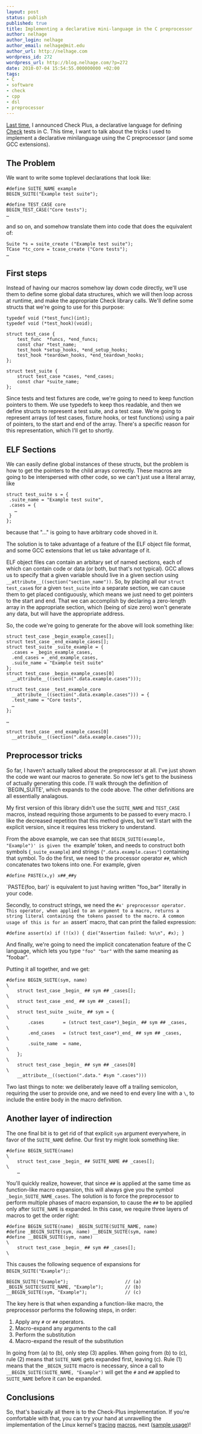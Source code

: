 ```yaml
---
layout: post
status: publish
published: true
title: Implementing a declarative mini-language in the C preprocessor
author: nelhage
author_login: nelhage
author_email: nelhage@mit.edu
author_url: http://nelhage.com
wordpress_id: 272
wordpress_url: http://blog.nelhage.com/?p=272
date: 2010-07-04 15:54:55.000000000 +02:00
tags:
- C
- software
- check
- cpp
- dsl
- preprocessor
---
```

[Last time][lasttime], I announced Check Plus, a declarative language for
defining [Check][check] tests in C. This time, I want to talk about the tricks I
used to implement a declarative minilanguage using the C preprocessor (and some
GCC extensions).

The Problem
-----------

We want to write some toplevel declarations that look like:

    #define SUITE_NAME example
    BEGIN_SUITE("Example test suite");

    #define TEST_CASE core
    BEGIN_TEST_CASE("Core tests");
    …

and so on, and somehow translate them into code that does the equivalent of:

    Suite *s = suite_create ("Example test suite");
    TCase *tc_core = tcase_create ("Core tests");
    …

First steps
-----------

Instead of having our macros somehow lay down code directly, we'll use them to
define some global data structures, which we will then loop across at runtime,
and make the appropriate Check library calls. We'll define some structs that
we're going to use for this purpose:

    typedef void (*test_func)(int);
    typedef void (*test_hook)(void);

    struct test_case {
        test_func  *funcs, *end_funcs;
        const char *test_name;
        test_hook *setup_hooks, *end_setup_hooks;
        test_hook *teardown_hooks, *end_teardown_hooks;
    };

    struct test_suite {
        struct test_case *cases, *end_cases;
        const char *suite_name;
    };

Since tests and test fixtures are code, we're going to need to keep function
pointers to them. We use typedefs to keep thos readable, and then we define
structs to represent a test suite, and a test case. We're going to represent
arrays (of test cases, fixture hooks, or test functions) using a pair of
pointers, to the start and end of the array. There's a specific reason for this
representation, which I'll get to shortly.

ELF Sections
------------

We can easily define global instances of these structs, but the problem is how
to get the pointers to the child arrays correctly. These macros are going to be
interspersed with other code, so we can't just use a literal array, like

    struct test_suite s = {
     .suite_name = "Example test suite",
     .cases = {
       …
     }
    };

because that "…" is going to have arbitrary code shoved in it.

The solution is to take advantage of a feature of the ELF object file format,
and some GCC extensions that let us take advantage of it.

ELF object files can contain an arbitary set of named sections, each
of which can contain code or data (or both, but that's not
typical). GCC allows us to specify that a given variable should live
in a given section using
`__attribute__((section("section_name"))`. So, by placing all our
`struct test_case`s for a given `test_suite` into a separate section,
we can cause them to get placed contiguously, which means we just need
to get pointers to the start and end. That we can accomplish by
declaring a zero-length array in the appropriate section, which (being
of size zero) won't generate any data, but will have the appropriate
address.

So, the code we're going to generate for the above will look something
like:

    struct test_case _begin_example_cases[];
    struct test_case _end_example_cases[];
    struct test_suite _suite_example = {
      .cases = _begin_example_cases,
      .end_cases = _end_example_cases,
      .suite_name = "Example test suite"
    };
    struct test_case _begin_example_cases[0]
      __attribute__((section(".data.example.cases")));

    struct test_case _test_example_core
      __attribute__((section(".data.example.cases"))) = {
      .test_name = "Core tests",
      …
    };

    …

    struct test_case _end_example_cases[0]
      __attribute__((section(".data.example.cases")));

Preprocessor tricks
-------------------

So far, I haven't actually talked about the preprocessor at all. I've
just shown the code we want our macros to generate. So now let's get
to the business of actually generating this code. I'll walk through
the definition of `BEGIN_SUITE', which expands to the code above. The
other definitions are all essentially analagous.

My first version of this library didn't use the `SUITE_NAME` and
`TEST_CASE` macros, instead requiring those arguments to be passed to
every macro. I like the decreased repetition that this method gives,
but we'll start with the explicit version, since it requires less
trickery to understand.

From the above example, we can see that `BEGIN_SUITE(example,
"Example")' is given the `example' token, and needs to construct both
symbols (`_suite_example`) and strings (`".data.example.cases"`)
containing that symbol. To do the first, we need to the processor
operator `##`, which concatenates two tokens into one. For example,
given

    #define PASTE(x,y) x##_##y

`PASTE(foo, bar)' is equivalent to just having written "foo_bar"
literally in your code.

Secondly, to construct strings, we need the `#x' preprocessor
operator. This operator, when applied to an argument to a macro,
returns a string literal containing the tokens passed to the macro. A
common usage of this is for an `assert` macro, that can print the
failed expression:

    #define assert(x) if (!(x)) { die("Assertion failed: %s\n", #x); }

And finally, we're going to need the implicit concatenation feature of
the C language, which lets you type `"foo" "bar"` with the same
meaning as "foobar".

Putting it all together, and we get:

    #define BEGIN_SUITE(sym, name)                                          \
        struct test_case _begin_ ## sym ## _cases[];                        \
        struct test_case _end_ ## sym ## _cases[];                          \
        struct test_suite _suite_ ## sym = {                                \
            .cases       = (struct test_case*)_begin_ ## sym ## _cases,     \
            .end_cases   = (struct test_case*)_end_ ## sym ## _cases,       \
            .suite_name  = name,                                            \
        };                                                                  \
        struct test_case _begin_ ## sym ## _cases[0]                        \
        __attribute__((section(".data." #sym ".cases")))

Two last things to note: we deliberately leave off a trailing
semicolon, requiring the user to provide one, and we need to end every
line with a `\`, to include the entire body in the macro definition.

Another layer of indirection
----------------------------

The one final bit is to get rid of that explicit `sym` argument
everywhere, in favor of the `SUITE_NAME` define. Our first try might
look something like:

    #define BEGIN_SUITE(name)                                               \
        struct test_case _begin_ ## SUITE_NAME ## _cases[];                 \
        …

You'll quickly realize, however, that since `##` is applied at the
same time as function-like macro expansion, this will always give you
the symbol `_begin_SUITE_NAME_cases`. The solution is to force the
preprocessor to perform multiple phases of macro expansion, to cause
the `##` to be applied only after `SUITE_NAME` is expanded. In this
case, we require three layers of macros to get the order right:

    #define BEGIN_SUITE(name) _BEGIN_SUITE(SUITE_NAME, name)
    #define _BEGIN_SUITE(sym, name) __BEGIN_SUITE(sym, name)
    #define __BEGIN_SUITE(sym, name)                                        \
        struct test_case _begin_ ## sym ## _cases[];                        \

This causes the following sequence of expansions for
`BEGIN_SUITE("Example");`:

    BEGIN_SUITE("Example");                     // (a)
    _BEGIN_SUITE(SUITE_NAME, "Example");        // (b)
    __BEGIN_SUITE(sym, "Example");              // (c)

The key here is that when expanding a function-like macro, the
preprocessor performs the following steps, in order:

1. Apply any `#` or `##` operators.
2. Macro-expand any arguments to the call
3. Perform the substitution
4. Macro-expand the result of the substitution

In going from (a) to (b), only step (3) applies. When going from (b)
to (c), rule (2) means that `SUITE_NAME` gets expanded first, leaving
(c). Rule (1) means that the `_BEGIN_SUITE` macro is necessary, since
a call to `__BEGIN_SUITE(SUITE_NAME, "Example")` will get the `#` and
`##` applied to `SUITE_NAME` before it can be expanded.

Conclusions
-----------

So, that's basically all there is to the Check-Plus implementation. If
you're comfortable with that, you can try your hand at unravelling the
implementation of the Linux kernel's [tracing][define_trace]
[macros][ftrace], next ([sample usage][tracing])!

[lasttime]: http://blog.nelhage.com/2010/06/check-plus-an-edsl-for-writing-unit-tests-in-c/
[check]: http://check.sourceforge.net/
[define_trace]: http://git.kernel.org/?p=linux/kernel/git/torvalds/linux-2.6.git;a=blob;f=include/trace/define_trace.h;h=1dfab54015113b83bce9f3302470c3a5ed95b5e7;hb=HEAD
[ftrace]: http://git.kernel.org/?p=linux/kernel/git/torvalds/linux-2.6.git;a=blob;f=include/trace/ftrace.h;h=5a64905d7278a47fb683a0aceb63cef029dd467b;hb=HEAD
[tracing]: http://git.kernel.org/?p=linux/kernel/git/torvalds/linux-2.6.git;a=blob;f=include/trace/events/kmem.h;h=3adca0ca9dbee10479d34d5a3e3562609ef89e86;hb=HEAD
